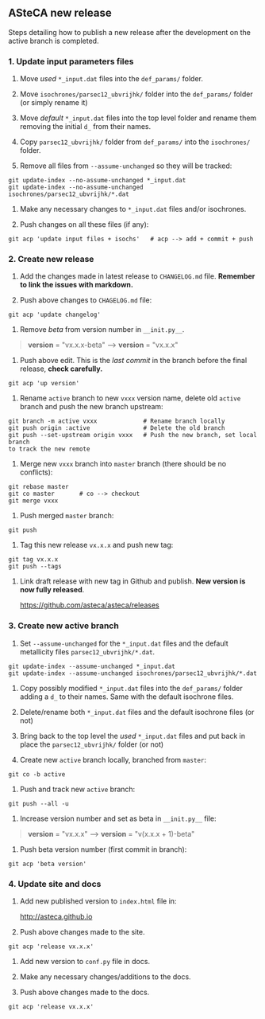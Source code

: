 ## ASteCA new release

Steps detailing how to publish a new release after the development on the
active branch is completed.

### 1. Update input parameters files

1. Move *used* `*_input.dat` files into the `def_params/` folder.

1. Move `isochrones/parsec12_ubvrijhk/` folder into the `def_params/` folder
(or simply rename it)

1. Move *default* `*_input.dat` files into the top level folder and rename them
removing the initial `d_` from their names.

1. Copy `parsec12_ubvrijhk/` folder from `def_params/` into the `isochrones/`
folder.

1. Remove all files from `--assume-unchanged` so they will be tracked:
  ````
  git update-index --no-assume-unchanged *_input.dat
  git update-index --no-assume-unchanged isochrones/parsec12_ubvrijhk/*.dat
  ````

1. Make any necessary changes to `*_input.dat` files and/or isochrones.

1. Push changes on all these files (if any):
  ````
  git acp 'update input files + isochs'   # acp --> add + commit + push
  ````

### 2. Create new release

1. Add the changes made in latest release to `CHANGELOG.md` file. **Remember to
link the issues with markdown.**

1. Push above changes to `CHAGELOG.md` file:
  ````
  git acp 'update changelog'
  ````

1. Remove _beta_ from version number in `__init.py__`.
  > __version__ = "vx.x.x-beta" --> __version__ = "vx.x.x"

1. Push above edit. This is the *last commit* in the branch before the final
release, **check carefully.**
  ````
  git acp 'up version'
  ````

1. Rename `active` branch to new `vxxx` version name, delete old `active`
branch and push the new branch upstream:
  ````
  git branch -m active vxxx             # Rename branch locally
  git push origin :active               # Delete the old branch
  git push --set-upstream origin vxxx   # Push the new branch, set local branch
  to track the new remote
  ````

1. Merge new `vxxx` branch into `master` branch (there should be no conflicts):
  ````
  git rebase master
  git co master       # co --> checkout
  git merge vxxx
  ````

1. Push merged `master` branch:
  ````
  git push
  ````

1. Tag this new release `vx.x.x` and push new tag:
  ````
  git tag vx.x.x
  git push --tags
  ````

1. Link draft release with new tag in Github and publish. **New version is
now fully released**.

   https://github.com/asteca/asteca/releases

### 3. Create new active branch

1. Set `--assume-unchanged` for the `*_input.dat` files and the default
metallicity files `parsec12_ubvrijhk/*.dat`.
  ````
  git update-index --assume-unchanged *_input.dat
  git update-index --assume-unchanged isochrones/parsec12_ubvrijhk/*.dat
  ````

1. Copy possibly modified `*_input.dat` files  into the `def_params/` folder
adding a `d_` to their names. Same with the default isochrone files.

1. Delete/rename both `*_input.dat` files and the default isochrone files
(or not)

1. Bring back to the top level the *used* `*_input.dat` files and put back
in place the `parsec12_ubvrijhk/` folder (or not)

1. Create new `active` branch locally, branched from `master`:
  ````
  git co -b active
  ````

1. Push and track new `active` branch:
  ````
  git push --all -u
  ````

1. Increase version number and set as beta in `__init.py__` file:
  > __version__ = "vx.x.x" --> __version__ = "v(x.x.x + 1)-beta"

1. Push beta version number (first commit in branch):
  ````
  git acp 'beta version'
  ````

### 4. Update site and docs

1. Add new published version to `index.html` file in:

   http://asteca.github.io

1. Push above changes made to the site.
  ````
  git acp 'release vx.x.x'
  ````

1. Add new version to `conf.py` file in docs.

1. Make any necessary changes/additions to the docs.

1. Push above changes made to the docs.
  ````
  git acp 'release vx.x.x'
  ````
